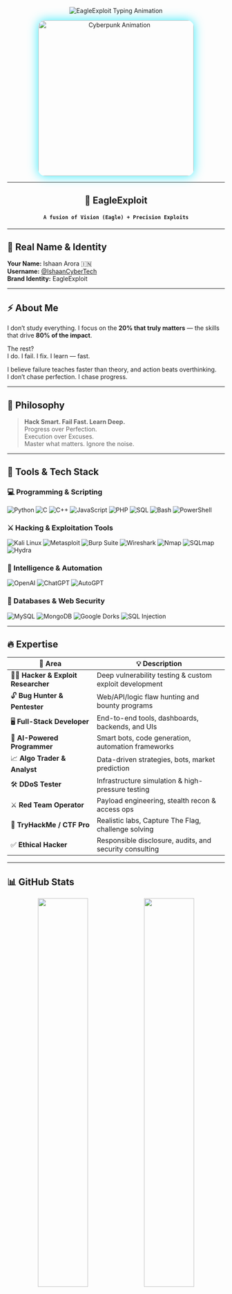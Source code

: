 <!-- 🚀 Hero Section: Animated Title + Autoplay Cyber GIF -->
<p align="center">
  <img src="https://readme-typing-svg.demolab.com?font=JetBrains+Mono&size=36&duration=3000&pause=1000&color=00E8FF&center=true&vCenter=true&width=900&lines=EagleExploit;Built+by+Breaking.;Hack+Smart%2C+Fail+Fast.;Focus+20%25.+Impact+80%25" alt="EagleExploit Typing Animation" />
</p>

<p align="center">
  <img src="https://media.giphy.com/media/3o6Zt481isNVuQI1l6/giphy.gif" width="360" style="border-radius: 15px; box-shadow: 0 0 25px rgba(0,232,255,0.8);" alt="Cyberpunk Animation" />
</p>

---

<h2 align="center">🦅 EagleExploit</h2>
<h4 align="center"><code>A fusion of Vision (Eagle) + Precision Exploits</code></h4>

---

## 👤 Real Name & Identity

**Your Name:** Ishaan Arora 🇮🇳  
**Username:** [@IshaanCyberTech](https://github.com/ishaancybertech)  
**Brand Identity:** EagleExploit  

---

## ⚡ About Me

I don’t study everything. I focus on the **20% that truly matters** — the skills that drive **80% of the impact**.

The rest?  
I do. I fail. I fix. I learn — fast.

I believe failure teaches faster than theory, and action beats overthinking.  
I don’t chase perfection. I chase progress.

---

## 🧠 Philosophy

> **Hack Smart. Fail Fast. Learn Deep.**  
> Progress over Perfection.  
> Execution over Excuses.  
> Master what matters. Ignore the noise.

---

## 🧰 Tools & Tech Stack

### 💻 Programming & Scripting
![Python](https://img.shields.io/badge/Python-black?style=for-the-badge&logo=python&logoColor=yellow)
![C](https://img.shields.io/badge/C-black?style=for-the-badge&logo=c&logoColor=white)
![C++](https://img.shields.io/badge/C++-black?style=for-the-badge&logo=cplusplus&logoColor=blue)
![JavaScript](https://img.shields.io/badge/JavaScript-black?style=for-the-badge&logo=javascript&logoColor=yellow)
![PHP](https://img.shields.io/badge/PHP-black?style=for-the-badge&logo=php&logoColor=blue)
![SQL](https://img.shields.io/badge/SQL-black?style=for-the-badge&logo=mysql&logoColor=white)
![Bash](https://img.shields.io/badge/Bash-black?style=for-the-badge&logo=gnubash&logoColor=white)
![PowerShell](https://img.shields.io/badge/PowerShell-black?style=for-the-badge&logo=powershell&logoColor=blue)

### ⚔️ Hacking & Exploitation Tools
![Kali Linux](https://img.shields.io/badge/Kali_Linux-black?style=for-the-badge&logo=kalilinux&logoColor=blue)
![Metasploit](https://img.shields.io/badge/Metasploit-black?style=for-the-badge&logo=meta&logoColor=white)
![Burp Suite](https://img.shields.io/badge/Burp_Suite-black?style=for-the-badge&logo=burpsuite&logoColor=orange)
![Wireshark](https://img.shields.io/badge/Wireshark-black?style=for-the-badge&logo=wireshark&logoColor=blue)
![Nmap](https://img.shields.io/badge/Nmap-black?style=for-the-badge&logo=nmap&logoColor=green)
![SQLmap](https://img.shields.io/badge/SQLmap-black?style=for-the-badge&logo=database&logoColor=red)
![Hydra](https://img.shields.io/badge/Hydra-black?style=for-the-badge&logo=security&logoColor=red)

### 🧠 Intelligence & Automation
![OpenAI](https://img.shields.io/badge/OpenAI-black?style=for-the-badge&logo=openai&logoColor=white)
![ChatGPT](https://img.shields.io/badge/GPT-4-black?style=for-the-badge&logo=openai&logoColor=green)
![AutoGPT](https://img.shields.io/badge/AutoGPT-black?style=for-the-badge&logo=python&logoColor=cyan)

### 💾 Databases & Web Security
![MySQL](https://img.shields.io/badge/MySQL-black?style=for-the-badge&logo=mysql&logoColor=blue)
![MongoDB](https://img.shields.io/badge/MongoDB-black?style=for-the-badge&logo=mongodb&logoColor=green)
![Google Dorks](https://img.shields.io/badge/Google_Dorks-black?style=for-the-badge&logo=google&logoColor=red)
![SQL Injection](https://img.shields.io/badge/SQL_Injection-black?style=for-the-badge&logo=database&logoColor=red)

---

## 🔥 Expertise

| 🚀 Area | 💡 Description |
|--------|----------------|
| 🏴‍☠️ **Hacker & Exploit Researcher** | Deep vulnerability testing & custom exploit development |
| 🔓 **Bug Hunter & Pentester** | Web/API/logic flaw hunting and bounty programs |
| 🖥️ **Full-Stack Developer** | End-to-end tools, dashboards, backends, and UIs |
| 🧠 **AI-Powered Programmer** | Smart bots, code generation, automation frameworks |
| 📈 **Algo Trader & Analyst** | Data-driven strategies, bots, market prediction |
| 🛠 **DDoS Tester** | Infrastructure simulation & high-pressure testing |
| ⚔️ **Red Team Operator** | Payload engineering, stealth recon & access ops |
| 🎯 **TryHackMe / CTF Pro** | Realistic labs, Capture The Flag, challenge solving |
| ✅ **Ethical Hacker** | Responsible disclosure, audits, and security consulting |

---

## 📊 GitHub Stats

<p align="center">
  <img src="https://github-readme-stats.vercel.app/api?username=ishaancybertech&show_icons=true&theme=radical&hide_border=true" width="48%" />
  <img src="https://github-readme-streak-stats.herokuapp.com/?user=ishaancybertech&theme=radical&hide_border=true" width="48%" />
</p>

---

## 🌐 Connect With Me

<p align="center">
  <a href="https://youtube.com/@ishaancybertech"><img src="https://img.shields.io/badge/YOUTUBE-FF0000?style=for-the-badge&logo=youtube&logoColor=white"/></a>
  <a href="https://instagram.com/ishaancybertech"><img src="https://img.shields.io/badge/INSTAGRAM-E4405F?style=for-the-badge&logo=instagram&logoColor=white"/></a>
  <a href="https://twitter.com/ishaancybertech"><img src="https://img.shields.io/badge/TWITTER-1DA1F2?style=for-the-badge&logo=twitter&logoColor=white"/></a>
  <a href="mailto:ishaancybertech@gmail.com"><img src="https://img.shields.io/badge/EMAIL-D14836?style=for-the-badge&logo=gmail&logoColor=white"/></a>
  <a href="https://linkedin.com/in/ishaancybertech"><img src="https://img.shields.io/badge/LINKEDIN-0077B5?style=for-the-badge&logo=linkedin&logoColor=white"/></a>
</p>

---

<p align="center">
  <img src="https://readme-typing-svg.demolab.com?font=Fira+Code&size=20&duration=3500&pause=1000&color=FF00FF&center=true&vCenter=true&width=700&lines=Master+what+matters...;Break+the+rest+until+it+makes+sense." alt="Outro Typing Animation" />
</p>
